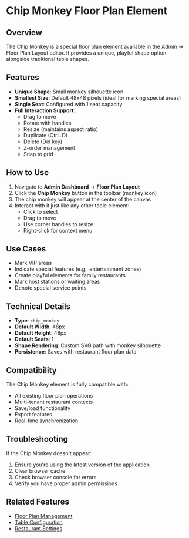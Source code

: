 # Chip Monkey Floor Plan Element

## Overview

The Chip Monkey is a special floor plan element available in the Admin → Floor Plan Layout editor. It provides a unique, playful shape option alongside traditional table shapes.

## Features

- **Unique Shape**: Small monkey silhouette icon
- **Smallest Size**: Default 48x48 pixels (ideal for marking special areas)
- **Single Seat**: Configured with 1 seat capacity
- **Full Interaction Support**:
  - Drag to move
  - Rotate with handles
  - Resize (maintains aspect ratio)
  - Duplicate (Ctrl+D)
  - Delete (Del key)
  - Z-order management
  - Snap to grid

## How to Use

1. Navigate to **Admin Dashboard** → **Floor Plan Layout**
2. Click the **Chip Monkey** button in the toolbar (monkey icon)
3. The chip monkey will appear at the center of the canvas
4. Interact with it just like any other table element:
   - Click to select
   - Drag to move
   - Use corner handles to resize
   - Right-click for context menu

## Use Cases

- Mark VIP areas
- Indicate special features (e.g., entertainment zones)
- Create playful elements for family restaurants
- Mark host stations or waiting areas
- Denote special service points

## Technical Details

- **Type**: `chip_monkey`
- **Default Width**: 48px
- **Default Height**: 48px
- **Default Seats**: 1
- **Shape Rendering**: Custom SVG path with monkey silhouette
- **Persistence**: Saves with restaurant floor plan data

## Compatibility

The Chip Monkey element is fully compatible with:
- All existing floor plan operations
- Multi-tenant restaurant contexts
- Save/load functionality
- Export features
- Real-time synchronization

## Troubleshooting

If the Chip Monkey doesn't appear:
1. Ensure you're using the latest version of the application
2. Clear browser cache
3. Check browser console for errors
4. Verify you have proper admin permissions

## Related Features

- [Floor Plan Management](./floor-plan.md)
- [Table Configuration](./tables.md)
- [Restaurant Settings](./settings.md)